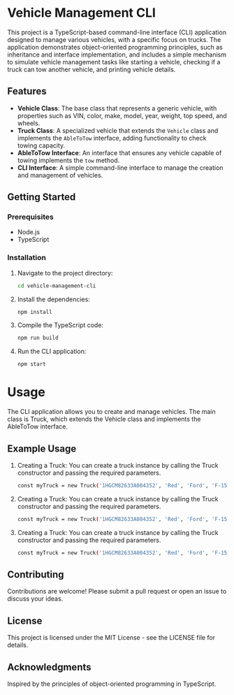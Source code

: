 # Vehicle Management CLI

This project is a TypeScript-based command-line interface (CLI) application designed to manage various vehicles, with a specific focus on trucks. The application demonstrates object-oriented programming principles, such as inheritance and interface implementation, and includes a simple mechanism to simulate vehicle management tasks like starting a vehicle, checking if a truck can tow another vehicle, and printing vehicle details.

## Features

- **Vehicle Class**: The base class that represents a generic vehicle, with properties such as VIN, color, make, model, year, weight, top speed, and wheels.
- **Truck Class**: A specialized vehicle that extends the `Vehicle` class and implements the `AbleToTow` interface, adding functionality to check towing capacity.
- **AbleToTow Interface**: An interface that ensures any vehicle capable of towing implements the `tow` method.
- **CLI Interface**: A simple command-line interface to manage the creation and management of vehicles.

## Getting Started

### Prerequisites

- Node.js
- TypeScript

### Installation

1. Navigate to the project directory:
    ```bash
   cd vehicle-management-cli

2. Install the dependencies:
     ```bash
   npm install

3. Compile the TypeScript code:
     ```bash
   npm run build

4. Run the CLI application:
     ```bash
   npm start


# Usage
The CLI application allows you to create and manage vehicles. The main class is Truck, which extends the Vehicle class and implements the AbleToTow interface.

## Example Usage

1. Creating a Truck:
You can create a truck instance by calling the Truck constructor and passing the required parameters.
    ```bash
    const myTruck = new Truck('1HGCM82633A004352', 'Red', 'Ford', 'F-150', 2023, 4500, 120, wheelsArray, 10000);

2. Creating a Truck:
You can create a truck instance by calling the Truck constructor and passing the required parameters.
    ```bash
   const myTruck = new Truck('1HGCM82633A004352', 'Red', 'Ford', 'F-150', 2023, 4500, 120, wheelsArray, 10000);
   
3. Creating a Truck:
You can create a truck instance by calling the Truck constructor and passing the required parameters.
    ```bash
   const myTruck = new Truck('1HGCM82633A004352', 'Red', 'Ford', 'F-150', 2023, 4500, 120, wheelsArray, 10000);


## Contributing
Contributions are welcome! Please submit a pull request or open an issue to discuss your ideas.

## License
This project is licensed under the MIT License - see the LICENSE file for details.

## Acknowledgments
Inspired by the principles of object-oriented programming in TypeScript.


